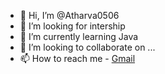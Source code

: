 - 👋 Hi, I’m @Atharva0506
- 👀 I’m looking for intership 
- 🌱 I’m currently learning Java
- 💞️ I’m looking to collaborate on ...
- 📫 How to reach me - 
<a href="atharvan.coder@gmail.com" target="_blank">Gmail</a>
<!---
Atharva0506/Atharva0506 is a ✨ special ✨ repository because its `README.md` (this file) appears on your GitHub profile.
You can click the Preview link to take a look at your changes.
--->
